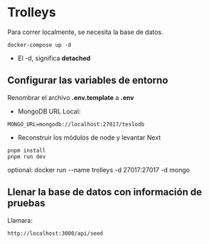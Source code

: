 # Trolleys

Para correr localmente, se necesita la base de datos.

```
docker-compose up -d
```

- El -d, significa **detached**

## Configurar las variables de entorno

Renombrar el archivo **.env.template** a **.env**

- MongoDB URL Local:

```
MONGO_URL=mongodb://localhost:27017/teslodb
```

- Reconstruir los módulos de node y levantar Next

```
pnpm install
pnpm run dev
```

optional: docker run --name trolleys -d 27017:27017 -d mongo

## Llenar la base de datos con información de pruebas

Llamara:

```
http://localhost:3000/api/seed
```
